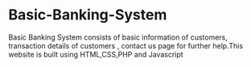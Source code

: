 # Basic-Banking-System
Basic Banking System consists of basic information of customers, transaction details of customers , contact us page for further help.This website is built using HTML,CSS,PHP and Javascript

